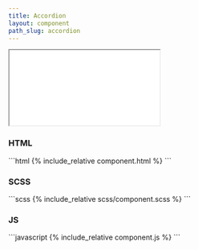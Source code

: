 ```yaml
---
title: Accordion
layout: component
path_slug: accordion
---
```


<iframe class="medium" src="{{ site.baseurl }}/component/{{ page.path_slug }}/example.html"></iframe>

<h3>HTML</h3>
```html
{% include_relative component.html %}
```
<h3>SCSS</h3>
```scss
{% include_relative scss/component.scss %}
```

<h3>JS</h3>
```javascript
{% include_relative component.js %}
```
